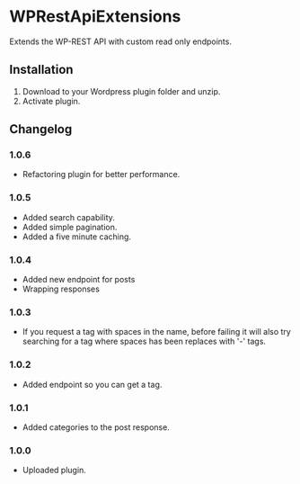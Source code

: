 # WPRestApiExtensions

Extends the WP-REST API with custom read only endpoints.

## Installation

1. Download to your Wordpress plugin folder and unzip.
2. Activate plugin.

## Changelog

### 1.0.6
* Refactoring plugin for better performance.

### 1.0.5
* Added search capability.
* Added simple pagination.
* Added a five minute caching.

### 1.0.4
* Added new endpoint for posts
* Wrapping responses

### 1.0.3
* If you request a tag with spaces in the name, before failing it will also try searching for a tag where spaces has been replaces with '-' tags.

### 1.0.2
* Added endpoint so you can get a tag.

### 1.0.1
* Added categories to the post response.

### 1.0.0
* Uploaded plugin.